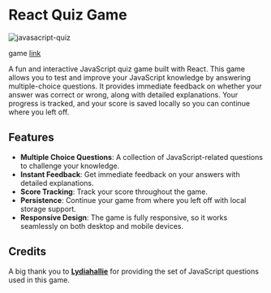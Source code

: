 # React Quiz Game

![javasacript-quiz](https://github.com/user-attachments/assets/c1290b95-fdbb-4e5b-8019-e09eac0de8ef)

game [link](https://ishwarrimal.github.io/javascript-quiz/)

A fun and interactive JavaScript quiz game built with React. This game allows you to test and improve your JavaScript knowledge by answering multiple-choice questions. It provides immediate feedback on whether your answer was correct or wrong, along with detailed explanations. Your progress is tracked, and your score is saved locally so you can continue where you left off.

## Features

- **Multiple Choice Questions**: A collection of JavaScript-related questions to challenge your knowledge.
- **Instant Feedback**: Get immediate feedback on your answers with detailed explanations.
- **Score Tracking**: Track your score throughout the game.
- **Persistence**: Continue your game from where you left off with local storage support.
- **Responsive Design**: The game is fully responsive, so it works seamlessly on both desktop and mobile devices.

## Credits

A big thank you to **[Lydiahallie](https://github.com/lydiahallie/javascript-questions)** for providing the set of JavaScript questions used in this game.
